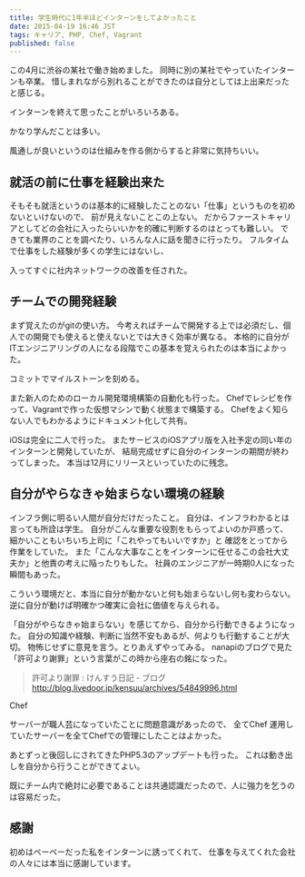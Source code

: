 ```yaml
---
title: 学生時代に1年半ほどインターンをしてよかったこと
date: 2015-04-19 16:46 JST
tags: キャリア, PHP, Chef, Vagrant
published: false
---
```


この4月に渋谷の某社で働き始めました。
同時に別の某社でやっていたインターンも卒業。
惜しまれながら別れることができたのは自分としては上出来だったと感じる。

インターンを終えて思ったことがいろいろある。

かなり学んだことは多い。

風通しが良いというのは仕組みを作る側からすると非常に気持ちいい。


## 就活の前に仕事を経験出来た

そもそも就活というのは基本的に経験したことのない「仕事」というものを初めないといけないので、
前が見えないことこの上ない。
だからファーストキャリアとしてどの会社に入ったらいいかを的確に判断するのはとっても難しい。
できても業界のことを調べたり、いろんな人に話を聞きに行ったり。
フルタイムで仕事をした経験が多くの学生にはないし、

入ってすぐに社内ネットワークの改善を任された。

## チームでの開発経験

まず覚えたのがgitの使い方。
今考えればチームで開発する上では必須だし、個人での開発でも使えると使えないとでは大きく効率が異なる。
本格的に自分がITエンジニアリングの人になる段階でこの基本を覚えられたのは本当によかった。

コミットでマイルストーンを刻める。

また新人のためのローカル開発環境構築の自動化も行った。
Chefでレシピを作って、Vagrantで作った仮想マシンで動く状態まで構築する。
Chefをよく知らない人でもわかるようにドキュメント化して共有。

iOSは完全に二人で行った。
またサービスのiOSアプリ版を入社予定の同い年のインターンと開発していたが、
結局完成せずに自分のインターンの期間が終わってしまった。
本当は12月にリリースといっていたのに残念。

## 自分がやらなきゃ始まらない環境の経験

インフラ側に明るい人間が自分だけだったこと。
自分は、インフラわかるとは言っても所詮は学生。
自分がこんな重要な役割をもらってよいのか戸惑って、細かいこともいちいち上司に「これやってもいいですか」と
確認をとってから作業をしていた。
また「こんな大事なことをインターンに任せるこの会社大丈夫か」と他責の考えに陥ったりもした。
社員のエンジニアが一時期0人になった瞬間もあった。

こういう環境だと、本当に自分が動かないと何も始まらないし何も変わらない。
逆に自分が動けば明確かつ確実に会社に価値を与えられる。

「自分がやらなきゃ始まらない」を感じてから、自分から行動できるようになった。
自分の知識や経験、判断に当然不安もあるが、何よりも行動することが大切。
物怖じせずに意見を言う。とりあえずやってみる。
nanapiのブログで見た「許可より謝罪」という言葉がこの時から座右の銘になった。

> 許可より謝罪 : けんすう日記 - ブログ  
> http://blog.livedoor.jp/kensuu/archives/54849996.html

Chef

サーバーが職人芸になっていたことに問題意識があったので、
全てChef
運用していたサーバーを全てChefでの管理にしたことはよかった。

あとずっと後回しにされてきたPHP5.3のアップデートも行った。
これは動き出しを自分から行うことができてよい。

既にチーム内で絶対に必要であることは共通認識だったので、人に強力を乞うのは容易だった。

## 感謝

初めはペーペーだった私をインターンに誘ってくれて、
仕事を与えてくれた会社の人々には本当に感謝しています。
